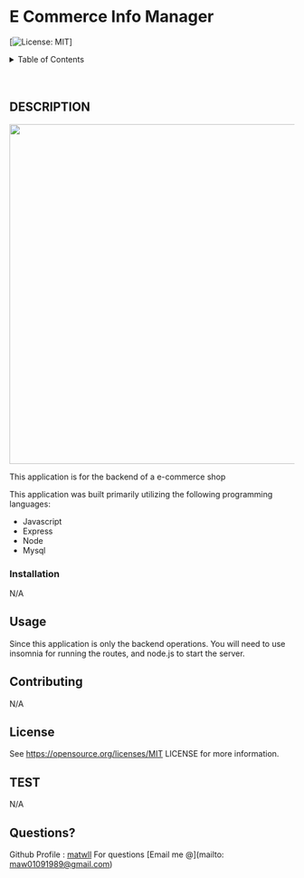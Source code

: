 # E Commerce Info Manager

  [![License: MIT](https://img.shields.io/badge/License-MIT-yellow.svg)]

<!-- TABLE OF CONTENTS -->
<details>
  <summary>Table of Contents</summary>
  <ol>
    <li>
      <a href="#about-the-project">About The Project</a>
      <ul>
        <li><a href="#built-with">Built With</a></li>
      </ul>
    </li>
    <li><a href="#usage">Usage</a></li>
    <li><a href="#contributing">Contributing</a></li>
    <li><a href="#license">License</a></li>
    <li><a href="#contact">Contact</a></li>
    <li><a href="#acknowledgments">Acknowledgments</a></li>
  </ol>
</details>
<br />
<br />

<!-- DESCRIPTION -->
## DESCRIPTION

<!-- ![webpage screenshot](./assets/images/webpage-screenshot.png) -->
<img src="N/A" width="600" text-align="center">

This application is for the backend of a e-commerce shop

This application was built primarily utilizing the following programming languages:


* Javascript
* Express
* Node
* Mysql

### Installation

N/A

<!-- USAGE EXAMPLES -->
## Usage

Since this application is only the backend operations. You will need to use insomnia for running the routes, and node.js to start the server.

<!-- CONTRIBUTORING -->
## Contributing

N/A

<!-- LICENSE -->
## License

See https://opensource.org/licenses/MIT LICENSE for more information.

<!-- TEST -->
## TEST
N/A

<!-- Questions -->
## Questions?

Github Profile : <a href="https://github.com/matwll">matwll</a>
For questions [Email me @](mailto: maw01091989@gmail.com)

